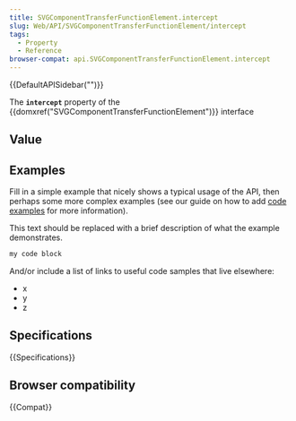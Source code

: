```yaml
---
title: SVGComponentTransferFunctionElement.intercept
slug: Web/API/SVGComponentTransferFunctionElement/intercept
tags:
  - Property
  - Reference
browser-compat: api.SVGComponentTransferFunctionElement.intercept
---
```

{{DefaultAPISidebar("")}}

The **`intercept`** property of the {{domxref("SVGComponentTransferFunctionElement")}} interface 

## Value



## Examples

Fill in a simple example that nicely shows a typical usage of the API, then perhaps some more complex examples (see our guide on how to add [code examples](/en-US/docs/MDN/Contribute/Structures/Code_examples) for more information).

This text should be replaced with a brief description of what the example demonstrates.

```js
my code block
```

And/or include a list of links to useful code samples that live elsewhere:

*   x
*   y
*   z

## Specifications

{{Specifications}}

## Browser compatibility

{{Compat}}


